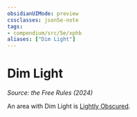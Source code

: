 ```yaml
---
obsidianUIMode: preview
cssclasses: json5e-note
tags:
- compendium/src/5e/xphb
aliases: ["Dim Light"]
---
```

# Dim Light
*Source: the Free Rules (2024)* 

An area with Dim Light is [Lightly Obscured](lightly-obscured-xphb.md).